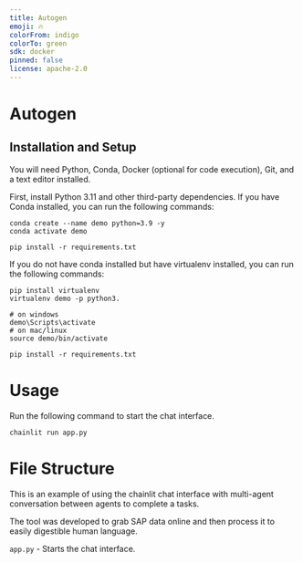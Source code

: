 ```yaml
---
title: Autogen
emoji: 🔥
colorFrom: indigo
colorTo: green
sdk: docker
pinned: false
license: apache-2.0
---
```


# Autogen

## Installation and Setup

You will need Python, Conda, Docker (optional for code execution), Git, and a text editor installed.

First, install Python 3.11 and other third-party dependencies. If you have Conda installed, you can run the following commands:

```shell
conda create --name demo python=3.9 -y
conda activate demo

pip install -r requirements.txt
```

If you do not have conda installed but have virtualenv installed, you can run the following commands:
```shell
pip install virtualenv
virtualenv demo -p python3.

# on windows
demo\Scripts\activate
# on mac/linux
source demo/bin/activate

pip install -r requirements.txt
```


# Usage
Run the following command to start the chat interface.

```shell
chainlit run app.py
```

# File Structure

This is an example of using the chainlit chat interface with multi-agent conversation between agents to complete a tasks.

The tool was developed to grab SAP data online and then process it to easily digestible human language.      
 
`app.py` - Starts the chat interface.

